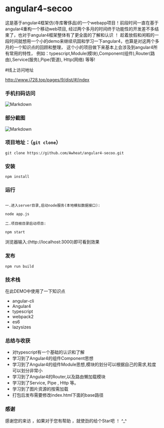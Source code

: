 # angular4-secoo
这是基于angular4框架仿(寺库奢侈品)的一个webapp项目！前段时间一直在基于angular4重构一个移动web项目, 
经过两个多月的时间终于功能性的开发差不多结束了，也对于angular4框架整体有了更全面的了解和认识 ！
趁着放假和闲暇的一段时间就想用一个小的demo来继续巩固和学习一下angular4，也算是对这两个多月的一个知识点的回顾和整理，
这个小的项目做下来基本上会涉及到angular4所有常用的特性，
例如：typescript,Module(模块),Component(组件),Router(路由),Service(服务),Pipe(管道), Http(网络) 等等!

#线上访问地址

http://www.i728.top/pages/9/dist/#/index

### 手机扫码访问

![Markdown](http://www.i728.top/dist/images/ewm_secoo.png)

### 部分截图

![Markdown](http://www.i728.top/dist/images/secoo_preview.png)

### 项目地址：（`git clone`）

```shell
git clone https://github.com/Awheat/angular4-secoo.git
```

### 安装

```
npm install
```

### 运行

```

一.进入server目录,启动node服务(本地模拟数据接口):

node app.js

二.项目根目录启动项目:

npm start

```
浏览器输入:(http://localhost:3000)即可看到效果

### 发布

```
npm run build
```

### 技术栈

在此DEMO中使用了一下知识点
* angular-cli
* Angular4
* typescript
* webpack2
* es6
* lazysizes

### 总结与收获

* 对typescript有一个基础的认识和了解
* 学习到了Angular4的组件Component思想
* 学习到了Angular4的组件Module思想,模块的划分可以根据自己的需求,粒度可以划分非常小
* 学习到了Angular4的Router,以及路由懒加载模块
* 学习到了Service, Pipe , Http 等。
* 学习到了图片资源的按需加载
* 打包后发布需要修改index.html下面的base路径

### 感谢

感谢您的来访 ，如果对于您有帮助 ，就使劲的给个Star吧 ！ ^_^